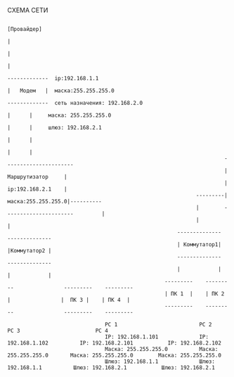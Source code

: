 СХЕМА СЕТИ





                                                                              [Провайдер]
                                                                                   |
                                                                                   |  
                                                                                   |
                                                                             -------------  ip:192.168.1.1
                                                                             |   Модем   |  маска:255.255.255.0
                                                                             -------------  сеть назначения: 192.168.2.0
                                                                               |      |     маска: 255.255.255.0 
                                                                               |      |     шлюз: 192.168.2.1
                                                                               |      |
                                                                               |      |
                                                                         ----------------------   
                                                                         |  Маршрутизатор     |
                                                                         |  ip:192.168.2.1    |
                                                                ---------| маска:255.255.255.0|----------   
                                                                |        ----------------------         |
                                                                |                                       |
                                                          --------------                       --------------     
                                                          | Коммутатор1|                       |Коммутатор2 |
                                                          --------------                       -------------- 
                                                          |            |                       |            |
                                                      ---------    ---------                ---------    ---------
                                                      | ПК 1  |    | ПК 2  |                |  ПК 3 |    | ПК 4  |  
                                                      ---------    ---------                ---------    ---------
                                                                                                                          
                                   PC 1                          PC 2                       PC 3                        PC 4
                                   IP: 192.168.1.101             IP: 192.168.1.102          IP: 192.168.2.101           IP: 192.168.2.102
                                   Маска: 255.255.255.0          Маска: 255.255.255.0       Маска: 255.255.255.0        Маска: 255.255.255.0
                                   Шлюз: 192.168.1.1             Шлюз: 192.168.1.1          Шлюз: 192.168.2.1           Шлюз: 192.168.2.1
                                   
                                  
                                                          
                                                            
                                                             
                                                            
     
    
                    
